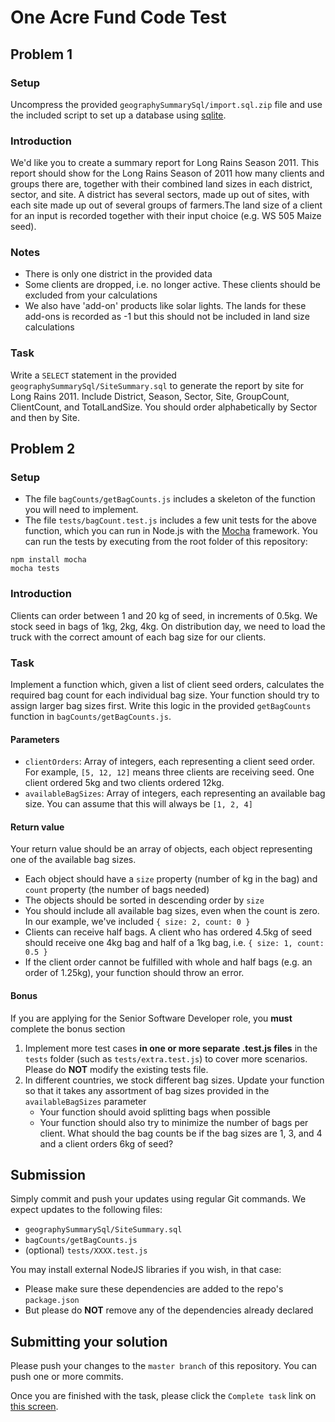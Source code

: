 # One Acre Fund Code Test

## Problem 1

### Setup

Uncompress the provided `geographySummarySql/import.sql.zip` file and use the included script to set up a database using [sqlite](https://www.sqlite.org/download.html).

### Introduction

We'd like you to create a summary report for Long Rains Season 2011. This report should show for the Long Rains Season of 2011 how many clients and groups there are, together with their combined land sizes in each district, sector, and site. A district has several sectors, made up out of sites, with each site made up out of several groups of farmers.The land size of a client for an input is recorded together with their input choice (e.g. WS 505 Maize seed).

### Notes

* There is only one district in the provided data
* Some clients are dropped, i.e. no longer active. These clients should be excluded from your calculations
* We also have 'add-on' products like solar lights. The lands for these add-ons is recorded as -1 but this should not be included in land size calculations

### Task

Write a `SELECT` statement in the provided `geographySummarySql/SiteSummary.sql` to generate the report by site for Long Rains 2011. Include District, Season, Sector, Site, GroupCount, ClientCount, and TotalLandSize. You should order alphabetically by Sector and then by Site.

## Problem 2

### Setup

* The file `bagCounts/getBagCounts.js` includes a skeleton of the function you will need to implement.
* The file `tests/bagCount.test.js` includes a few unit tests for the above function, which you can run in Node.js with the [Mocha](https://mochajs.org/) framework. You can run the tests by executing from the root folder of this repository:

```shell
npm install mocha
mocha tests
```

### Introduction

Clients can order between 1 and 20 kg of seed, in increments of 0.5kg. We stock seed in bags of 1kg, 2kg, 4kg. On distribution day, we need to load the truck with the correct amount of each bag size for our clients.

### Task

Implement a function which, given a list of client seed orders, calculates the required bag count for each individual bag size. Your function should try to assign larger bag sizes first. Write this logic in the provided `getBagCounts` function in `bagCounts/getBagCounts.js`.

#### Parameters

* `clientOrders`: Array of integers, each representing a client seed order. For example, `[5, 12, 12]` means three clients are receiving seed. One client ordered 5kg and two clients ordered 12kg.
* `availableBagSizes`: Array of integers, each representing an available bag size. You can assume that this will always be `[1, 2, 4]`

#### Return value

Your return value should be an array of objects, each object representing one of the available bag sizes.

* Each object should have a `size` property (number of kg in the bag) and `count` property (the number of bags needed)
* The objects should be sorted in descending order by `size`
* You should include all available bag sizes, even when the count is zero. In our example, we've included `{ size: 2, count: 0 }`
* Clients can receive half bags. A client who has ordered 4.5kg of seed should receive one 4kg bag and half of a 1kg bag, i.e. `{ size: 1, count: 0.5 }`
* If the client order cannot be fulfilled with whole and half bags (e.g. an order of 1.25kg), your function should throw an error.

#### Bonus

If you are applying for the Senior Software Developer role, you __must__ complete the bonus section

1. Implement more test cases **in one or more separate .test.js files** in the `tests` folder (such as `tests/extra.test.js`) to cover more scenarios. Please do **NOT** modify the existing tests file.
2. In different countries, we stock different bag sizes. Update your function so that it takes any assortment of bag sizes provided in the `availableBagSizes` parameter
    * Your function should avoid splitting bags when possible
    * Your function should also try to minimize the number of bags per client. What should the bag counts be if the bag sizes are 1, 3, and 4 and a client orders 6kg of seed?

## Submission

Simply commit and push your updates using regular Git commands. We expect updates to the following files:

* `geographySummarySql/SiteSummary.sql`
* `bagCounts/getBagCounts.js`
* (optional) `tests/XXXX.test.js`

You may install external NodeJS libraries if you wish, in that case:

* Please make sure these dependencies are added to the repo's `package.json`
* But please do __NOT__ remove any of the dependencies already declared

## Submitting your solution

Please push your changes to the `master branch` of this repository. You can push one or more commits. <br>

Once you are finished with the task, please click the `Complete task` link on <a href="https://app.codescreen.dev/#/codescreentest56c97ac6-ac2a-4fc0-93e7-9a60b48179b3" target="_blank">this screen</a>.